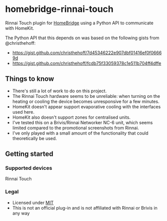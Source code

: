 # homebridge-rinnai-touch
Rinnai Touch plugin for [HomeBridge](https://github.com/nfarina/homebridge) using a Python API to communicate with HomeKit.

The Python API that this depends on was based on the following gists from @christhehoff:
* https://gist.github.com/christhehoff/7d45346222e907dbf01416ef0f06669d
* https://gist.github.com/christhehoff/fcdb75f33059378c1e511b704ff4dffe

## Things to know
* There's still a lot of work to do on this project.
* The Rinnai Touch hardware seems to be unreliable: when turning on the heating or cooling the device becomes unresponsive for a few minutes.
* HomeKit doesn't appear support evaporative cooling with the interfaces used here.
* HomeKit also doesn't support zones for centralised units.
* I've tested this on a Brivis/Rinnai Networker NC-6 unit, which seems limited compared to the promotional screenshots from Rinnai.
* I've only played with a small amount of the functionality that could theoretically be used.

## Getting started

### Supported devices
Rinnai Touch

### Legal
* Licensed under [MIT](LICENSE)
* This is not an official plug-in and is not affiliated with Rinnai or Brivis in any way
